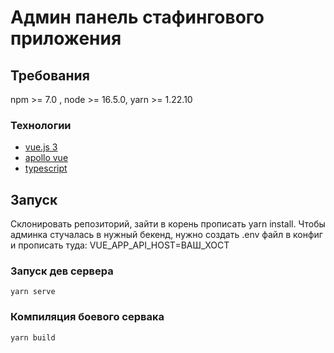 # Админ панель стафингового приложения

## Требования
npm >= 7.0 , node >= 16.5.0, yarn >= 1.22.10

### Технологии
-   [vue.js 3](https://v3.vuejs.org/)
-   [apollo vue](https://apollo.vuejs.org/)
-   [typescript](https://www.typescriptlang.org/)

## Запуск
Склонировать репозиторий, зайти в корень прописать yarn install.
Чтобы админка стучалась в нужный бекенд, нужно создать .env файл в конфиг и прописать туда: 
VUE_APP_API_HOST=ВАШ_ХОСТ

### Запуск дев сервера
```
yarn serve
```

### Компиляция боевого сервака
```
yarn build
```
